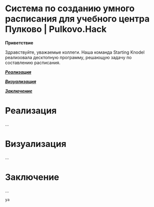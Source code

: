 # Система по созданию умного расписания для учебного центра Пулково | Pulkovo.Hack

**Приветствие**

Здравствуйте, уважаемые коллеги. Наша команда Starting Knodel реализовала десктопную программу, решающую задачу по составлению расписания.

[***Реализация***](https://github.com/stacy-eliz/task-solve#реализация)

[***Визуализация***](https://github.com/DmitryIo/animebot#визуализация)

[***Заключение***](https://github.com/DmitryIo/animebot#заключение)

# Реализация

...

# Визуализация

...

# Заключение

...

`ya`
